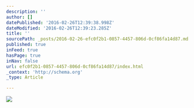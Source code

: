 ```yaml
---
description: ''
author: []
datePublished: '2016-02-26T12:39:38.998Z'
dateModified: '2016-02-26T12:39:23.285Z'
title: ''
sourcePath: _posts/2016-02-26-efc0f2b1-0857-4457-806d-0cf86fa14d87.md
published: true
inFeed: true
hasPage: true
inNav: false
url: efc0f2b1-0857-4457-806d-0cf86fa14d87/index.html
_context: 'http://schema.org'
_type: Article

---
```

![](https://the-grid-user-content.s3-us-west-2.amazonaws.com/a54fbe55-7cfe-47bf-ab90-f25cf980b27a.png)